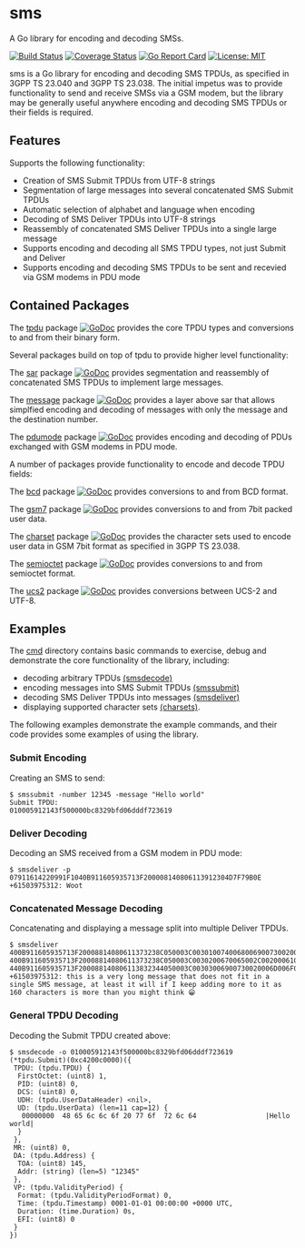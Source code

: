 # sms

A Go library for encoding and decoding SMSs.

[![Build Status](https://travis-ci.org/warthog618/sms.svg)](https://travis-ci.org/warthog618/sms)
[![Coverage Status](https://coveralls.io/repos/github/warthog618/sms/badge.svg?branch=master)](https://coveralls.io/github/warthog618/sms?branch=master)
[![Go Report Card](https://goreportcard.com/badge/github.com/warthog618/sms)](https://goreportcard.com/report/github.com/warthog618/sms)
[![License: MIT](https://img.shields.io/badge/License-MIT-yellow.svg)](https://github.com/warthog618/sms/blob/master/LICENSE)

sms is a Go library for encoding and decoding SMS TPDUs, as specified in 3GPP TS 23.040 and 3GPP TS 23.038.
The initial impetus was to provide functionality to send and receive SMSs via
a GSM modem, but the library may be generally useful anywhere encoding and decoding SMS TPDUs or their fields is required.

## Features

Supports the following functionality:

- Creation of SMS Submit TPDUs from UTF-8 strings
- Segmentation of large messages into several concatenated SMS Submit TPDUs
- Automatic selection of alphabet and language when encoding
- Decoding of SMS Deliver TPDUs into UTF-8 strings
- Reassembly of concatenated SMS Deliver TPDUs into a single large message
- Supports encoding and decoding all SMS TPDU types, not just Submit and Deliver
- Supports encoding and decoding SMS TPDUs to be sent and recevied via GSM modems in PDU mode

## Contained Packages

The [tpdu](encoding/tpdu) package [![GoDoc](https://godoc.org/github.com/warthog618/sms/encoding/tpdu?status.svg)](https://godoc.org/github.com/warthog618/sms/encoding/tpdu) provides the core TPDU types and conversions to and from their binary form.

Several packages build on top of tpdu to provide higher level functionality:

The [sar](ms/sar) package [![GoDoc](https://godoc.org/github.com/warthog618/sms/ms/sar?status.svg)](https://godoc.org/github.com/warthog618/sms/ms/sar) provides segmentation and reassembly of concatenated SMS TPDUs to implement large messages.

The [message](ms/message) package [![GoDoc](https://godoc.org/github.com/warthog618/sms/ms/message?status.svg)](https://godoc.org/github.com/warthog618/sms/ms/message) provides a layer above sar that allows simplfied encoding and decoding of messages with only the message and the destination number.

The [pdumode](ms/pdumode) package [![GoDoc](https://godoc.org/github.com/warthog618/sms/ms/pdumode?status.svg)](https://godoc.org/github.com/warthog618/sms/ms/pdumode) provides encoding and decoding of PDUs exchanged with GSM modems in PDU mode.

A number of packages provide functionality to encode and decode TPDU fields:

The [bcd](encoding/bcd) package [![GoDoc](https://godoc.org/github.com/warthog618/sms/encoding/bcd?status.svg)](https://godoc.org/github.com/warthog618/sms/encoding/bcd) provides conversions to and from BCD format.

The [gsm7](encoding/gsm7) package [![GoDoc](https://godoc.org/github.com/warthog618/sms/encoding/gsm7?status.svg)](https://godoc.org/github.com/warthog618/sms/encoding/gsm7) provides conversions to and from 7bit packed user data.

The [charset](encoding/gsm7/charset) package [![GoDoc](https://godoc.org/github.com/warthog618/sms/encoding/gsm7/charset?status.svg)](https://godoc.org/github.com/warthog618/sms/encoding/gsm7/charset) provides the character sets used to encode user data in GSM 7bit format as specified in 3GPP TS 23.038.

The [semioctet](encoding/semioctet) package [![GoDoc](https://godoc.org/github.com/warthog618/sms/encoding/semioctet?status.svg)](https://godoc.org/github.com/warthog618/sms/encoding/semioctet) provides conversions to and from semioctet format.

The [ucs2](encoding/ucs2) package [![GoDoc](https://godoc.org/github.com/warthog618/sms/encoding/ucs2?status.svg)](https://godoc.org/github.com/warthog618/sms/encoding/ucs2) provides conversions between UCS-2 and UTF-8.

## Examples

The [cmd](cmd) directory contains basic commands to exercise, debug and demonstrate the core functionality of the library, including:

- decoding arbitrary TPDUs [(smsdecode)](cmd/smsdecode/smsdecode.go)
- encoding messages into SMS Submit TPDUs [(smssubmit)](cmd/smssubmit/smssubmit.go)
- decoding SMS Deliver TPDUs into messages [(smsdeliver)](cmd/smsdeliver/smsdeliver.go)
- displaying supported character sets [(charsets)](cmd/charsets/charsets.go).

The following examples demonstrate the example commands, and their code provides some examples of using the library.

### Submit Encoding

Creating an SMS to send:

```shell
$ smssubmit -number 12345 -message "Hello world"
Submit TPDU:
010005912143f500000bc8329bfd06dddf723619
```

### Deliver Decoding

Decoding an SMS received from a GSM modem in PDU mode:

```shell
$ smsdeliver -p 07911614220991F1040B911605935713F200008140806113912304D7F79B0E
+61503975312: Woot
```

### Concatenated Message Decoding

Concatenating and displaying a message split into multiple Deliver TPDUs.

```shell
$ smsdeliver 400B911605935713F20008814080611373238C050003C00301007400680069007300200069007300200061002000760065007200790020006C006F006E00670020006D0065007300730061006700650020007400680061007400200064006F006500730020006E006F0074002000660069007400200069006E00200061002000730069006E0067006C006500200053004D00530020006D0065007300730061 400B911605935713F20008814080611373238C050003C0030200670065002C0020006100740020006C0065006100730074002000690074002000770069006C006C002000690066002000490020006B00650065007000200061006400640069006E00670020006D006F0072006500200074006F0020006900740020006100730020003100360030002000630068006100720061006300740065007200730020 440B911605935713F200088140806113832344050003C00303006900730020006D006F007200650020007400680061006E00200079006F00750020006D00690067006800740020007400680069006E006B0020D83DDE01
+61503975312: this is a very long message that does not fit in a single SMS message, at least it will if I keep adding more to it as 160 characters is more than you might think 😁

```

### General TPDU Decoding

Decoding the Submit TPDU created above:

```shell
$ smsdecode -o 010005912143f500000bc8329bfd06dddf723619
(*tpdu.Submit)(0xc4200c0000)({
 TPDU: (tpdu.TPDU) {
  FirstOctet: (uint8) 1,
  PID: (uint8) 0,
  DCS: (uint8) 0,
  UDH: (tpdu.UserDataHeader) <nil>,
  UD: (tpdu.UserData) (len=11 cap=12) {
   00000000  48 65 6c 6c 6f 20 77 6f  72 6c 64                 |Hello world|
  }
 },
 MR: (uint8) 0,
 DA: (tpdu.Address) {
  TOA: (uint8) 145,
  Addr: (string) (len=5) "12345"
 },
 VP: (tpdu.ValidityPeriod) {
  Format: (tpdu.ValidityPeriodFormat) 0,
  Time: (tpdu.Timestamp) 0001-01-01 00:00:00 +0000 UTC,
  Duration: (time.Duration) 0s,
  EFI: (uint8) 0
 }
})
```